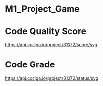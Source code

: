 # M1_Project_Game

# Code Quality Score
https://api.codiga.io/project/31372/score/svg

# Code Grade
https://api.codiga.io/project/31372/status/svg